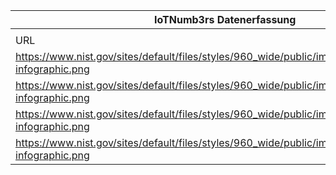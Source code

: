|IoTNumb3rs Datenerfassung|||||||||||
| ---- | ---- | ---- | ---- | ---- | ---- | ---- | ---- | ---- | ---- | ---- |
||||||||||||
|URL|home_url|filename|device_class|device_count|market_class|market_volume|prognosis_year|publication_year|authorship_class|Dropbox folder|
|https://www.nist.gov/sites/default/files/styles/960_wide/public/images/2017/06/06/iot-infographic.png|https://www.nist.gov/image/predicted-iot-market-growth-infographic|file7_iot-infographic.png|generic IoT|4900000000|||2015|2015|company|MariaMarg/20181218-2100|
|https://www.nist.gov/sites/default/files/styles/960_wide/public/images/2017/06/06/iot-infographic.png|https://www.nist.gov/image/predicted-iot-market-growth-infographic|file7_iot-infographic.png|generic IoT|20800000000|||2020|2015|company|MariaMarg/20181218-2100|
|https://www.nist.gov/sites/default/files/styles/960_wide/public/images/2017/06/06/iot-infographic.png|https://www.nist.gov/image/predicted-iot-market-growth-infographic|file7_iot-infographic.png|||spending|1.5E+12|2020|2015|company|MariaMarg/20181218-2100|
|https://www.nist.gov/sites/default/files/styles/960_wide/public/images/2017/06/06/iot-infographic.png|https://www.nist.gov/image/predicted-iot-market-growth-infographic|file7_iot-infographic.png|||spending|4E+11|2015|2015|company|MariaMarg/20181218-2100|
